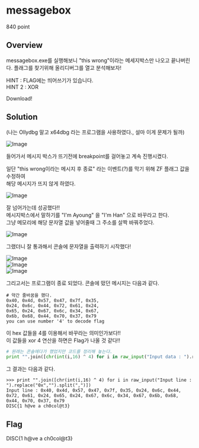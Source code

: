 # messagebox
840 point

## Overview
messagebox.exe를 실행해보니 "this wrong"이라는 메세지박스만 나오고 끝나버린다. 플래그를 찾기위해 올리디버그를 열고 분석해보자!  

HINT : FLAG에는 띄어쓰기가 있습니다.  
HINT 2 : XOR  

Download!

## Solution
(나는 Ollydbg 말고 x64dbg 라는 프로그램을 사용하였다., 설마 이게 문제가 될까)  

![Image](https://github.com/moreal/WriteUp/blob/master/CTF/DISC/Probs/Network/Reversing/Image/StartMain.PNG)  

들어가서 메시지 박스가 뜨기전에 breakpoint를 걸어놓고 계속 진행시켰다.  

일단 "this wrong이라는 메시지 후 종료" 라는 이벤트(?)를 막기 위해 ZF 플래그 값을 수정하여  
해당 메시지가 뜨지 않게 하였다.  

![Image](https://github.com/moreal/WriteUp/blob/master/CTF/DISC/Probs/Network/Reversing/Image/JumpSuccess.PNG)  

잘 넘어가는데 성공했다!!  
메시지박스에서 말하기를 "I'm Ayoung" 을 "I'm Han" 으로 바꾸라고 한다.  
그냥 메모리에 해당 문자열 값을 넣어줄때 그 주소를 살짝 바꿔주었다.  

![Image](https://github.com/moreal/WriteUp/blob/master/CTF/DISC/Probs/Network/Reversing/Image/EditASM.PNG)  

그랬더니 잘 통과해서 콘솔에 문자열을 출력하기 시작했다!  

![Image](https://github.com/moreal/WriteUp/blob/master/CTF/DISC/Probs/Network/Reversing/Image/ShowFLAG1.PNG)  
![Image](https://github.com/moreal/WriteUp/blob/master/CTF/DISC/Probs/Network/Reversing/Image/ShowFLAG2.PNG)   
![Image](https://github.com/moreal/WriteUp/blob/master/CTF/DISC/Probs/Network/Reversing/Image/ShowFLAG3.PNG)  

그리고서는 프로그램이 종료 되었다.
콘솔에 떴던 메시지는 다음과 같다.

```
# 약간 줄바꿈을 했다.  
0x40, 0x4d, 0x57, 0x47, 0x7f, 0x35,  
0x24, 0x6c, 0x44, 0x72, 0x61, 0x24,  
0x65, 0x24, 0x67, 0x6c, 0x34, 0x67,  
0x6b, 0x68, 0x44, 0x70, 0x37, 0x79  
you can use number '4' to decode flag
```

이 hex 값들을 4를 이용해서 바꾸라는 의미인가보다!!  
이 값들을 xor 4 연산을 하면은 Flag가 나올 것 같다!!

```python
# 원래는 콘솔에다가 했었지만 코드를 정리해 놓는다.
print "".join([chr(int(i,16) ^ 4) for i in raw_input("Input data : ").replace("0x","").split(",")])
```

그 결과는 다음과 같다.

```console
>>> print "".join([chr(int(i,16) ^ 4) for i in raw_input("Input line : ").replace("0x","").split(",")])
Input line : 0x40, 0x4d, 0x57, 0x47, 0x7f, 0x35, 0x24, 0x6c, 0x44, 0x72, 0x61, 0x24, 0x65, 0x24, 0x67, 0x6c, 0x34, 0x67, 0x6b, 0x68, 0x44, 0x70, 0x37, 0x79
DISC{1 h@ve a ch0col@t3}
```

## Flag
DISC{1 h@ve a ch0col@t3}
